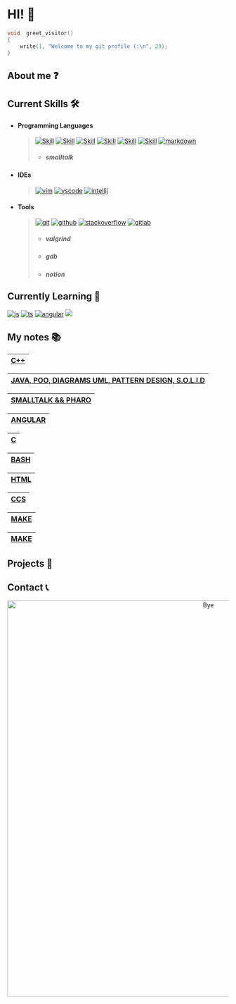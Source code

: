 # HI! 👋

```c
void  greet_visitor()
{
    write(1, "Welcome to my git profile (:\n", 29);
}
```

## About me ❓

## Current Skills 🛠️

- #### Programming Languages
  
  >   [![Skill](https://skillicons.dev/icons?i=c)](https://skillicons.dev)
  >   [![Skill](https://skillicons.dev/icons?i=cpp)](https://skillicons.dev)
  >   [![Skill](https://skillicons.dev/icons?i=java)](https://skillicons.dev)
  >   [![Skill](https://skillicons.dev/icons?i=bash)](https://skillicons.dev)
  >   [![Skill](https://skillicons.dev/icons?i=html)](https://skillicons.dev)
  >   [![Skill](https://skillicons.dev/icons?i=css)](https://skillicons.dev)
  >   [![markdown](https://skillicons.dev/icons?i=md)](https://skillicons.dev)
  > - ##### smalltalk

- #### IDEs
  
  > [![vim](https://skillicons.dev/icons?i=vim)](https://skillicons.dev)
  > [![vscode](https://skillicons.dev/icons?i=vscode)](https://skillicons.dev)
  > [![intellij](https://skillicons.dev/icons?i=idea)](https://skillicons.dev)

- #### Tools

  > [![git](https://skillicons.dev/icons?i=git)](https://skillicons.dev)
  > [![github](https://skillicons.dev/icons?i=github)](https://skillicons.dev)
  > [![stackoverflow](https://skillicons.dev/icons?i=stackoverflow)](https://skillicons.dev)
  > [![gitlab](https://skillicons.dev/icons?i=gitlab)](https://skillicons.dev)
  > - ##### valgrind
  > - ##### gdb
  > - ##### notion

## Currently Learning 📖
[![js](https://skillicons.dev/icons?i=angular)](https://skillicons.dev)
[![ts](https://skillicons.dev/icons?i=js)](https://skillicons.dev)
[![angular](https://skillicons.dev/icons?i=ts)](https://skillicons.dev)
[![](https://skillicons.dev/icons?i=docker)](https://skillicons.dev)


## My notes 📚
|[ C++ ](https://brayan-saiago.notion.site/RESUMEN-C-e3422d48ac5b480f87a29c29f11a6c33?pvs=4)|
|:--|

|[ JAVA, POO, DIAGRAMS UML, PATTERN DESIGN, S.O.L.I.D ](https://brayan-saiago.notion.site/RESUMEN-JAVA-5b500e5fb22c4b37bf2cdee216500cf8?pvs=4)|
|:--|

|[ SMALLTALK && PHARO ](https://brayan-saiago.notion.site/RESUMEN-JAVA-5b500e5fb22c4b37bf2cdee216500cf8?pvs=4)|
|:--|

|[ ANGULAR ](https://brayan-saiago.notion.site/RESUMEN-JAVA-5b500e5fb22c4b37bf2cdee216500cf8?pvs=4)|
|:--|

|[ C ](https://brayan-saiago.notion.site/MAKEFILE-831ef4e3ad084f56a2945251233679a7?pvs=4)|
|:--|

|[ BASH ](https://brayan-saiago.notion.site/Bash-c5b9ba211e344b1586366f3fe2cc84b9?pvs=4)|
|:--|

|[ HTML ](https://brayan-saiago.notion.site/HTML5-9f7de2d6f9c34a9a8289487dd6cd1ea1?pvs=4)|
|:--|

|[ CCS ](https://brayan-saiago.notion.site/CSS-11ecc071f300442ea54c6eff25951f65?pvs=4)|
|:--|

|[ MAKE ](https://brayan-saiago.notion.site/MAKEFILE-831ef4e3ad084f56a2945251233679a7?pvs=4)|
|:--|

|[ MAKE ](https://www.w3schools.io/file/markdown-css/)|
|:--|

## Projects 📁
   
   
## Contact 📞

<p align="center">
  <img src = "https://github.com/brayans22/brayans22/assets/90729742/eef81ccf-feec-487f-a093-61d6099544fe"       
       alt = "Bye" width = "900px">
</p>
